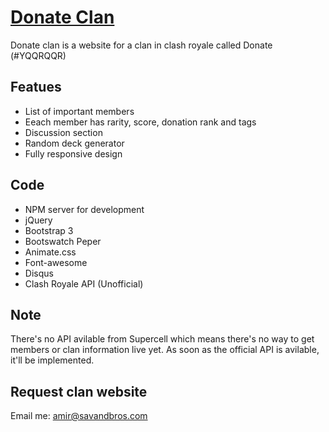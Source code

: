 # [Donate Clan](http://donate.kloud51.com/)

Donate clan is a website for a clan in clash royale called Donate (#YQQRQQR)

## Featues

 - List of important members
 - Eeach member has rarity, score, donation rank and tags
 - Discussion section
 - Random deck generator
 - Fully responsive design

## Code

 - NPM server for development
 - jQuery
 - Bootstrap 3
 - Bootswatch Peper
 - Animate.css
 - Font-awesome
 - Disqus
 - Clash Royale API (Unofficial)

## Note

There's no API avilable from Supercell which means there's no way to get members or clan information live yet.
As soon as the official API is avilable, it'll be implemented.

## Request clan website

Email me: amir@savandbros.com
